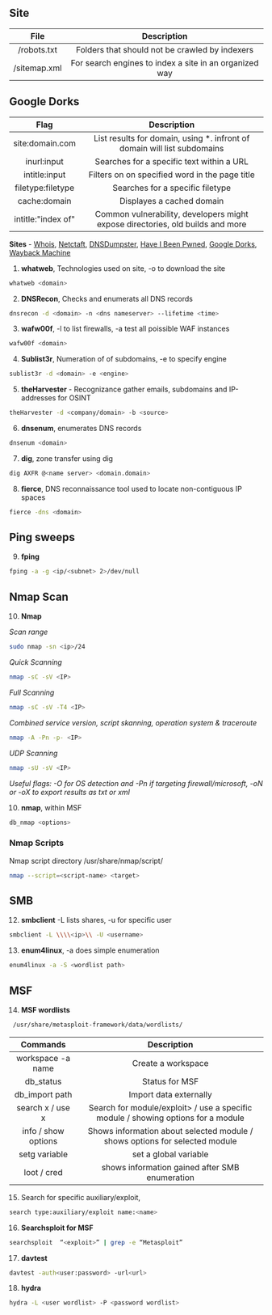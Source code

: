 ## Site

|File|Description|
|:---:|:---:|
|/robots.txt|Folders that should not be crawled by indexers|
|/sitemap.xml|For search engines to index a site in an organized way|

## Google Dorks
   
|Flag|Description|
|:-------:|:---:|
|site:domain.com|List results for domain, using *. infront of domain will list subdomains|
|inurl:input|Searches for a specific text within a URL|
|intitle:input|Filters on on specified word in the page title|
|filetype:filetype|Searches for a specific filetype|
|cache:domain|Displayes a cached domain|
|intitle:"index of"|Common vulnerability, developers might expose directories, old builds and more|

**Sites** - [Whois](https://who.is/), [Netctaft](https://sitereport.netcraft.com/), [DNSDumpster](https://www.dnsdumpster.com/), [Have I Been Pwned](https://www.haveibeenpwned.com), [Google Dorks](https://www.exploit-db.com/google-hacking-database), [Wayback Machine](https://web.archive.org/)


1. **whatweb**, Technologies used on site, -o <path> to download the site
```bash
whatweb <domain>
```

2. **DNSRecon**, Checks and enumerats all DNS records
```bash
dnsrecon -d <domain> -n <dns nameserver> --lifetime <time>
```

3. **wafw00f**, -l to list firewalls, -a test all poissible WAF instances
```bash
wafw00f <domain>
```

4. **Sublist3r**, Numeration of of subdomains, -e to specify engine
```bash
sublist3r -d <domain> -e <engine> 
```

5. **theHarvester** - Recognizance gather emails, subdomains and IP-addresses for OSINT
```bash
theHarvester -d <company/domain> -b <source>
```

6. **dnsenum**, enumerates DNS records
```bash
dnsenum <domain>
```

7. **dig**, zone transfer using dig 
```bash
dig AXFR @<name server> <domain.domain> 
```

8. **fierce**, DNS reconnaissance tool used to locate non-contiguous IP spaces 
```bash
fierce -dns <domain>
```

## Ping sweeps

9. **fping**
```bash
fping -a -g <ip/<subnet> 2>/dev/null
```

## Nmap Scan
10. **Nmap** 

*Scan range*
```bash
sudo nmap -sn <ip>/24
```

*Quick Scanning*
```bash
nmap -sC -sV <IP>
```

*Full Scanning*
```bash 
nmap -sC -sV -T4 <IP>
```

*Combined service version, script skanning, operation system & traceroute*
```bash 
nmap -A -Pn -p- <IP>
```

*UDP Scanning*
```bash
nmap -sU -sV <IP>
```
*Useful flags: -O for OS detection and -Pn if targeting firewall/microsoft, -oN or -oX <path> to export results as txt or xml*

10. **nmap**, within MSF
```bash 
db_nmap <options>
```
### Nmap Scripts

Nmap script directory /usr/share/nmap/script/

```bash
nmap --script=<script-name> <target>
```

## SMB

12. **smbclient** -L lists shares, -u for specific user
```bash
smbclient -L \\\\<ip>\\ -U <username>
```

13. **enum4linux**, -a does simple enumeration
```bash
enum4linux -a -S <wordlist path>
```

## MSF

14. **MSF wordlists**
```bash
 /usr/share/metasploit-framework/data/wordlists/
```

|Commands|Description|
|:---:|:---:|
|workspace -a name|Create a workspace|
|db_status|Status for MSF|
|db_import path|Import data externally|
|search x / use x|Search for module/exploit> / use a specific module / showing options for a module|
|info / show options|Shows information about selected module / shows options for selected module|
|setg variable|set a global variable|
|loot / cred|shows information gained after SMB enumeration|

15. Search for specific auxiliary/exploit,
```bash
search type:auxiliary/exploit name:<name>
```

16. **Searchsploit for MSF**
```bash
searchsploit  “<exploit>” | grep -e “Metasploit”
```

17. **davtest**
```bash
davtest -auth<user:password> -url<url>
```

18. **hydra**
```bash
hydra -L <user wordlist> -P <password wordlist>
```
